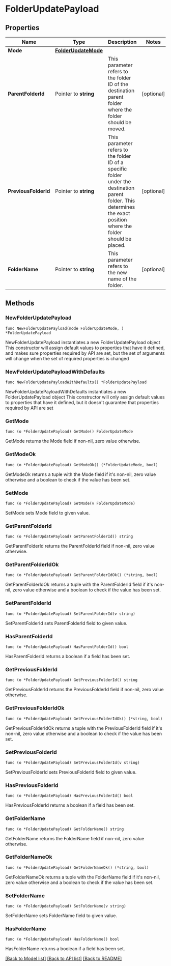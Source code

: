 # FolderUpdatePayload

## Properties

Name | Type | Description | Notes
------------ | ------------- | ------------- | -------------
**Mode** | [**FolderUpdateMode**](FolderUpdateMode.md) |  | 
**ParentFolderId** | Pointer to **string** | This parameter refers to the folder ID of the destination parent folder where the folder should be moved. | [optional] 
**PreviousFolderId** | Pointer to **string** | This parameter refers to the folder ID of a specific folder under the destination parent folder. This determines the exact position where the folder should be placed. | [optional] 
**FolderName** | Pointer to **string** | This parameter refers to the new name of the folder. | [optional] 

## Methods

### NewFolderUpdatePayload

`func NewFolderUpdatePayload(mode FolderUpdateMode, ) *FolderUpdatePayload`

NewFolderUpdatePayload instantiates a new FolderUpdatePayload object
This constructor will assign default values to properties that have it defined,
and makes sure properties required by API are set, but the set of arguments
will change when the set of required properties is changed

### NewFolderUpdatePayloadWithDefaults

`func NewFolderUpdatePayloadWithDefaults() *FolderUpdatePayload`

NewFolderUpdatePayloadWithDefaults instantiates a new FolderUpdatePayload object
This constructor will only assign default values to properties that have it defined,
but it doesn't guarantee that properties required by API are set

### GetMode

`func (o *FolderUpdatePayload) GetMode() FolderUpdateMode`

GetMode returns the Mode field if non-nil, zero value otherwise.

### GetModeOk

`func (o *FolderUpdatePayload) GetModeOk() (*FolderUpdateMode, bool)`

GetModeOk returns a tuple with the Mode field if it's non-nil, zero value otherwise
and a boolean to check if the value has been set.

### SetMode

`func (o *FolderUpdatePayload) SetMode(v FolderUpdateMode)`

SetMode sets Mode field to given value.


### GetParentFolderId

`func (o *FolderUpdatePayload) GetParentFolderId() string`

GetParentFolderId returns the ParentFolderId field if non-nil, zero value otherwise.

### GetParentFolderIdOk

`func (o *FolderUpdatePayload) GetParentFolderIdOk() (*string, bool)`

GetParentFolderIdOk returns a tuple with the ParentFolderId field if it's non-nil, zero value otherwise
and a boolean to check if the value has been set.

### SetParentFolderId

`func (o *FolderUpdatePayload) SetParentFolderId(v string)`

SetParentFolderId sets ParentFolderId field to given value.

### HasParentFolderId

`func (o *FolderUpdatePayload) HasParentFolderId() bool`

HasParentFolderId returns a boolean if a field has been set.

### GetPreviousFolderId

`func (o *FolderUpdatePayload) GetPreviousFolderId() string`

GetPreviousFolderId returns the PreviousFolderId field if non-nil, zero value otherwise.

### GetPreviousFolderIdOk

`func (o *FolderUpdatePayload) GetPreviousFolderIdOk() (*string, bool)`

GetPreviousFolderIdOk returns a tuple with the PreviousFolderId field if it's non-nil, zero value otherwise
and a boolean to check if the value has been set.

### SetPreviousFolderId

`func (o *FolderUpdatePayload) SetPreviousFolderId(v string)`

SetPreviousFolderId sets PreviousFolderId field to given value.

### HasPreviousFolderId

`func (o *FolderUpdatePayload) HasPreviousFolderId() bool`

HasPreviousFolderId returns a boolean if a field has been set.

### GetFolderName

`func (o *FolderUpdatePayload) GetFolderName() string`

GetFolderName returns the FolderName field if non-nil, zero value otherwise.

### GetFolderNameOk

`func (o *FolderUpdatePayload) GetFolderNameOk() (*string, bool)`

GetFolderNameOk returns a tuple with the FolderName field if it's non-nil, zero value otherwise
and a boolean to check if the value has been set.

### SetFolderName

`func (o *FolderUpdatePayload) SetFolderName(v string)`

SetFolderName sets FolderName field to given value.

### HasFolderName

`func (o *FolderUpdatePayload) HasFolderName() bool`

HasFolderName returns a boolean if a field has been set.


[[Back to Model list]](../README.md#documentation-for-models) [[Back to API list]](../README.md#documentation-for-api-endpoints) [[Back to README]](../README.md)


